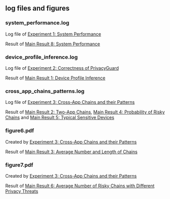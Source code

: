 ## log files and figures

### system_performance.log
Log file of [Experiment 1: System Performance](../readme.md#experiment-1-system-performance)

Result of [Main Result 8: System Performance](../readme.md#main-result-8-system-performance)

### device_profile_inference.log
Log file of [Experiment 2: Correctness of PrivacyGuard](../readme.md#experiment-2-correctness-of-privacyguard)

Result of [Main Result 1: Device Profile Inference](../readme.md#main-result-1-device-profile-inference)

### cross_app_chains_patterns.log
Log file of [Experiment 3: Cross-App Chains and their Patterns](../readme.md#experiment-3-cross-app-chains-and-their-patterns)

Result of [Main Result 2: Two-App Chains](../readme.md#main-result-2-two-app-chains), [Main Result 4: Probability of Risky Chains](../readme.md#main-result-4-probability-of-risky-chains) and [Main Result 5: Typical Sensitive Devices](../readme.md#main-result-5-typical-sensitive-devices)

### figure6.pdf
Created by [Experiment 3: Cross-App Chains and their Patterns](../readme.md#experiment-3-cross-app-chains-and-their-patterns)

Result of  [Main Result 3: Average Number and Length of Chains](../readme.md#main-result-3-average-number-and-length-of-chains)

### figure7.pdf
Created by [Experiment 3: Cross-App Chains and their Patterns](../readme.md#experiment-3-cross-app-chains-and-their-patterns)

Result of [Main Result 6: Average Number of Risky Chains with Different Privacy Threats](../readme.md#main-result-6-average-number-of-risky-chains-with-different-privacy-threats)
